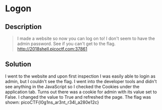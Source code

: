 # Logon
## Description
>I made a website so now you can log on to! I don't seem to have the admin password. See if you can't get to the flag. http://2018shell.picoctf.com:37861
## Solution
I went to the website and upon first inspection I was easily able to login as
admin, but I couldn't see the flag. I went into the developer tools and didn't
see anything in the JavaScript so I checked the Cookies under the application
tab. Turns out there was a cookie for admin with its value set to False. I
changed the value to True and refreshed the page. The flag was shown:
picoCTF{l0g1ns_ar3nt_r34l_a280e12c}
